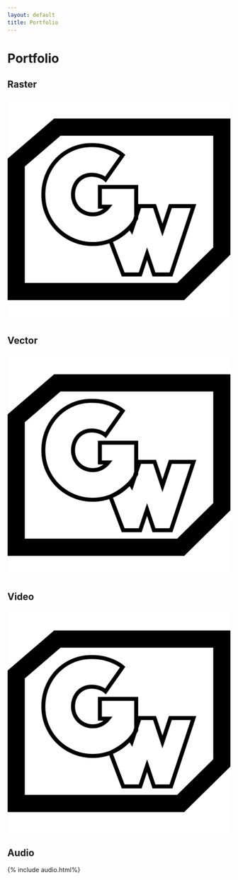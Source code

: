 ```yaml
---
layout: default
title: Portfolio
---
```


# Portfolio

## Raster

![placeholder](favicon.png)

## Vector

![placeholder](favicon.png)

## Video

![placeholder](favicon.png)

## Audio

{% include audio.html%}
